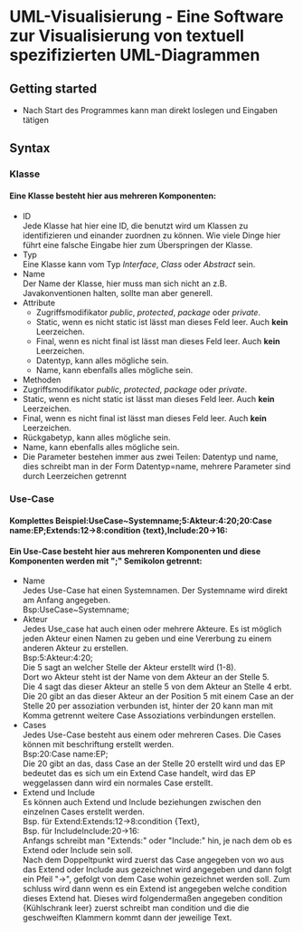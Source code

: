 # UML-Visualisierung - Eine Software zur Visualisierung von textuell spezifizierten UML-Diagrammen

## Getting started
* Nach Start des Programmes kann man direkt loslegen und Eingaben tätigen

## Syntax
### Klasse
#### Eine Klasse besteht hier aus mehreren Komponenten:<br/>
  * ID<br/>
  Jede Klasse hat hier eine ID, die benutzt wird um Klassen zu identifizieren und einander zuordnen zu können. Wie viele Dinge hier führt eine falsche Eingabe hier zum Überspringen der Klasse.<br/>
  * Typ<br/>
  Eine Klasse kann vom Typ *Interface*, *Class* oder *Abstract* sein.<br/>
  * Name<br/>
  Der Name der Klasse, hier muss man sich nicht an z.B. Javakonventionen halten, sollte man aber generell.<br/>
  * Attribute<br/>
    * Zugriffsmodifikator *public*, *protected*, *package* oder *private*.<br/>
    * Static, wenn es nicht static ist lässt man dieses Feld leer. Auch __kein__ Leerzeichen.<br/>
    * Final, wenn es nicht final ist lässt man dieses Feld leer. Auch __kein__ Leerzeichen.<br/>
    * Datentyp, kann alles mögliche sein.<br/>
    * Name, kann ebenfalls alles mögliche sein.<br/>
   * Methoden<br/>
   * Zugriffsmodifikator *public*, *protected*, *package* oder *private*.<br/>
   * Static, wenn es nicht static ist lässt man dieses Feld leer. Auch __kein__ Leerzeichen.<br/>
   * Final, wenn es nicht final ist lässt man dieses Feld leer. Auch __kein__ Leerzeichen.<br/>
   * Rückgabetyp, kann alles mögliche sein.<br/>
   * Name, kann ebenfalls alles mögliche sein.<br/>
   * Die Parameter bestehen immer aus zwei Teilen: Datentyp und name, dies schreibt man in der Form Datentyp=name, mehrere Parameter sind durch Leerzeichen getrennt<br/>
### Use-Case
#### Komplettes Beispiel:UseCase~Systemname;5:Akteur:4:20;20:Case name:EP;Extends:12->8:condition {text},Include:20->16:
#### Ein Use-Case besteht hier aus mehreren Komponenten und diese Komponenten werden mit ";" Semikolon getrennt:
  * Name<br/>
    Jedes Use-Case hat einen Systemnamen. Der Systemname wird direkt am Anfang angegeben.<br/> 
    Bsp:UseCase~Systemname;<br/>
  *  Akteur<br/>
    Jedes Use_case hat auch einen oder mehrere Akteure. Es ist möglich jeden Akteur einen Namen zu geben und eine Vererbung zu einem         anderen Akteur zu erstellen. <br/>
    Bsp:5:Akteur:4:20;<br/>
    Die 5 sagt an welcher Stelle der Akteur erstellt wird (1-8).<br/>
    Dort wo Akteur steht ist der Name von dem Akteur an der Stelle 5.<br/>
    Die 4 sagt das dieser Akteur an stelle 5 von dem Akteur an Stelle 4 erbt.<br/>
    Die 20 gibt an das dieser Akteur an der Position 5 mit einem Case an der Stelle 20 per assoziation verbunden ist, hinter der 20        kann man mit Komma getrennt weitere Case Assoziations verbindungen erstellen. <br/>
  * Cases<br/>
    Jedes Use-Case besteht aus einem oder mehreren Cases. Die Cases können mit beschriftung erstellt werden.<br/>
    Bsp:20:Case name:EP;<br/>
    Die 20 gibt an das, dass Case an der Stelle 20 erstellt wird und das EP bedeutet das es sich um ein Extend Case handelt, wird das         EP weggelassen dann wird ein normales Case erstellt.<br/>
  * Extend und Include<br/>
    Es können auch Extend und Include beziehungen zwischen den einzelnen Cases erstellt werden.<br/>
    Bsp. für Extend:Extends:12->8:condition {Text},<br/>
    Bsp. für IncludeInclude:20->16:<br/>
    Anfangs schreibt man "Extends:" oder "Include:" hin, je nach dem ob es Extend oder Include sein soll.<br/>
    Nach dem Doppeltpunkt wird zuerst das Case angegeben von wo aus das Extend oder Include aus gezeichnet wird angegeben und dann folgt      ein Pfeil "->", gefolgt von dem Case wohin gezeichnet werden soll. Zum schluss wird dann wenn es ein Extend ist angegeben welche        condition dieses Extend hat. Dieses wird folgendermaßen angegeben   condition {Kühlschrank leer}    zuerst schreibt man condition         und die die geschweiften Klammern kommt dann der jeweilige Text.
